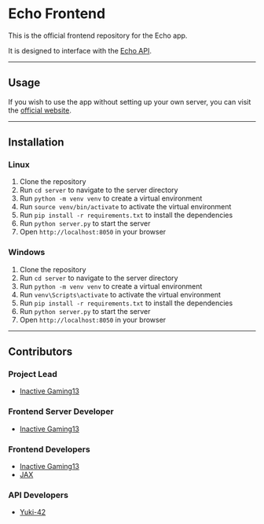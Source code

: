 # Echo Frontend
This is the official frontend repository for the Echo app.

It is designed to interface with the [Echo API](https://github.com/Yuki-42/echo-api).

---

## Usage

If you wish to use the app without setting up your own server,
you can visit the [official website](https://echo.disbroad.com).

---

## Installation

### Linux
1. Clone the repository
2. Run `cd server` to navigate to the server directory
3. Run `python -m venv venv` to create a virtual environment
4. Run `source venv/bin/activate` to activate the virtual environment
5. Run `pip install -r requirements.txt` to install the dependencies
6. Run `python server.py` to start the server
7. Open `http://localhost:8050` in your browser

### Windows
1. Clone the repository
2. Run `cd server` to navigate to the server directory
3. Run `python -m venv venv` to create a virtual environment
4. Run `venv\Scripts\activate` to activate the virtual environment
5. Run `pip install -r requirements.txt` to install the dependencies
6. Run `python server.py` to start the server
7. Open `http://localhost:8050` in your browser

---

## Contributors

### Project Lead
- [Inactive Gaming13](https://github.com/InactiveGaming13)

### Frontend Server Developer
- [Inactive Gaming13](https://github.com/InactiveGaming13)

### Frontend Developers
- [Inactive Gaming13](https://github.com/InactiveGaming13)
- [JAX](https://github.com/JaXMusic)

### API Developers
- [Yuki-42](https://github.com/Yuki-42)